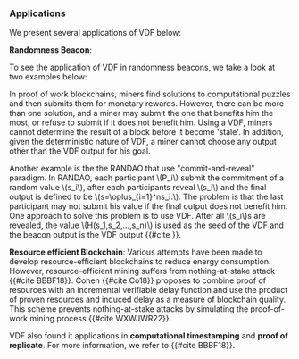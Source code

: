 ### Applications

We present several applications of VDF below:

**Randomness Beacon**:

To see the application of VDF in randomness beacons, we take a look at two examples below:

In proof of work blockchains, miners find solutions to computational puzzles and then submits them for monetary rewards. However, there can be more than one solution, and a miner may submit the one that benefits him the most, or refuse to submit if it does not benefit him. Using a VDF, miners cannot determine the result of a block before it become 'stale'. In addition, given the deterministic nature of VDF, a miner cannot choose any output other than the VDF output for his goal.

Another example is the the RANDAO that use "commit-and-reveal" paradigm. In RANDAO, each participant \\(P_i\\) submit the commitment of a random value \\(s_i\\), after each participants reveal \\(s_i\\) and the final output is defined to be \\(s=\oplus_{i=1}^ns_i.\\). The problem is that the last participant may not submit his value if the final output does not benefit him.  One approach to solve this problem is to use VDF. After all \\(s_i\\)s are revealed, the value \\(H(s_1,s_2,...,s_n)\\) is used as the seed of the VDF and the beacon output is the VDF output {{#cite }}.   

**Resource efficient Blockchain**: Various attempts have been made to develop resource-efficient blockchains to reduce energy consumption. However, resource-efficient mining suffers from nothing-at-stake attack {{#cite BBBF18}}. Cohen {{#cite Co18}} proposes to combine proof of resources with an incremental verifiable delay function and use the product of proven resources and
induced delay as a measure of blockchain quality. This scheme prevents nothing-at-stake attacks by simulating the proof-of-work mining process {{#cite WXWJWR22}}.

VDF also found it applications in **computational timestamping** and **proof of replicate**. For more information, we refer to {{#cite BBBF18}}.